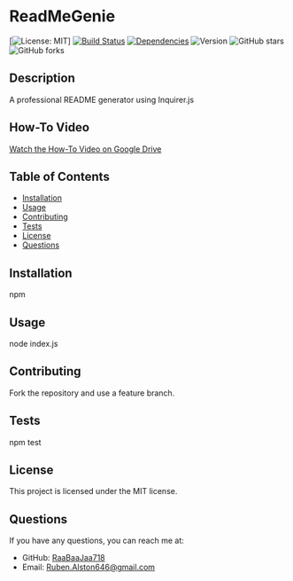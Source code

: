 # ReadMeGenie

[![License: MIT](https://img.shields.io/badge/License-MIT-yellow.svg)]
[![Build Status](https://travis-ci.org/RaaBaaJaa718/ReadMeGenie.svg?branch=main)](https://travis-ci.org/RaaBaaJaa718/ReadMeGenie)
[![Dependencies](https://img.shields.io/david/RaaBaaJaa718/ReadMeGenie.svg)](https://david-dm.org/RaaBaaJaa718/ReadMeGenie)
![Version](https://img.shields.io/badge/version-1.0.0-blue.svg)
![GitHub stars](https://img.shields.io/github/stars/RaaBaaJaa718/ReadMeGenie)
![GitHub forks](https://img.shields.io/github/forks/RaaBaaJaa718/ReadMeGenie)

## Description

A professional README generator using Inquirer.js

## How-To Video

[Watch the How-To Video on Google Drive](https://drive.google.com/file/d/1AwlFiG0iXX1m2-xs_sr2PaB5dPosDKyX/view)


## Table of Contents

- [Installation](#installation)
- [Usage](#usage)
- [Contributing](#contributing)
- [Tests](#tests)
- [License](#license)
- [Questions](#questions)

## Installation

npm

## Usage

node index.js

## Contributing

Fork the repository and use a feature branch.

## Tests

npm test

## License

This project is licensed under the MIT license.

## Questions

If you have any questions, you can reach me at:

- GitHub: [RaaBaaJaa718](https://github.com/RaaBaaJaa718)
- Email: Ruben.Alston646@gmail.com
